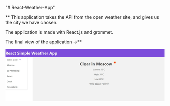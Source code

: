 "# React-Weather-App"

**
This application takes the API from the open weather site, and gives us the city we have chosen.

The application is made with React.js and grommet.

The final view of the application ->**

![alt text](screenshots/screenshot.jpg "weather-app")
